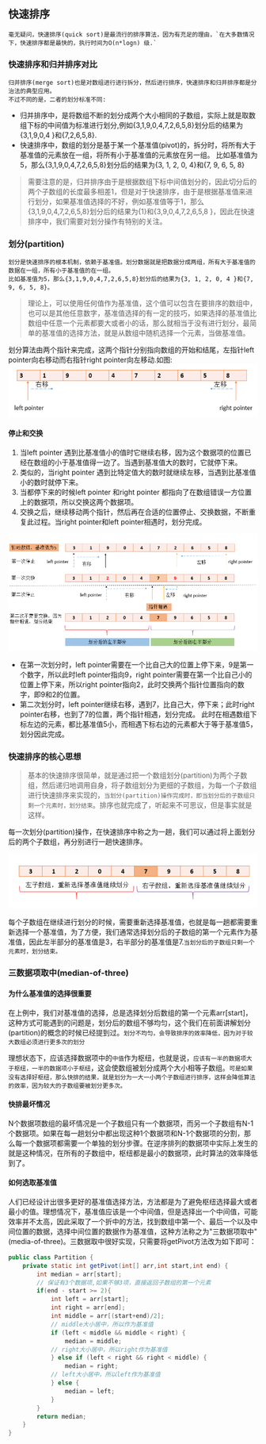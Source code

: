 ## 快速排序

    毫无疑问，快速排序(quick sort)是最流行的排序算法，因为有充足的理由，`在大多数情况下，快速排序都是最快的，执行时间为O(n*logn) 级.`

### 快速排序和归并排序对比

    归并排序(merge sort)也是对数组进行进行拆分，然后进行排序，快速排序和归并排序都是分治法的典型应用。 
    不过不同的是，二者的划分标准不同:

* 归并排序中，是将数组不断的划分成两个大小相同的子数组，实际上就是取数组下标的中间值为标准进行划分,例如{3,1,9,0,4,7,2,6,5,8}划分后的结果为{3,1,9,0,4 }和{7,2,6,5,8}.
* 快速排序中，数组的划分是基于某一个基准值(pivot)的，拆分时，将所有大于基准值的元素放在一组，将所有小于基准值的元素放在另一组。 比如基准值为5，那么{3,1,9,0,4,7,2,6,5,8}划分后的结果为{3, 1, 2, 0, 4}和{7, 9, 6, 5, 8}

>需要注意的是，归并排序由于是根据数组下标中间值划分的，因此切分后的两个子数组的长度最多相差1，但是对于快速排序，由于是根据基准值来进行划分，如果基准值选择的不好，例如基准值等于1，那么{3,1,9,0,4,7,2,6,5,8}划分后的结果为{1}和{3,9,0,4,7,2,6,5,8 }，因此在快速排序中，我们需要对划分操作有特别的关注。

### 划分(partition)

    划分是快速排序的根本机制，依赖于基准值。划分数据就是把数据分成两组，所有大于基准值的数据在一组，所有小于基准值的在一组。
    比如基准值为5，那么{3,1,9,0,4,7,2,6,5,8}划分后的结果为{3, 1, 2, 0, 4 }和{7, 9, 6, 5, 8}。

>理论上，可以使用任何值作为基准值，这个值可以包含在要排序的数组中，也可以是其他任意数字，基准值选择的有一定的技巧，如果选择的基准值比数组中任意一个元素都要大或者小的话，那么就相当于没有进行划分，最简单的基准值的选择方法，就是从数组中随机选择一个元素，当做基准值。

划分算法由两个指针来完成，这两个指针分别指向数组的开始和结尾，左指针left pointer向右移动而右指针right pointer向左移动.如图:![](01.png)

#### 停止和交换

1. 当left pointer 遇到比基准值小的值时它继续右移，因为这个数据项的位置已经在数组的小于基准值得一边了。当遇到基准值大的数时，它就停下来。
2. 类似的，当right pointer 遇到比特定值大的数时就继续左移，当遇到比基准值小的数时就停下来。
3. 当都停下来的时候left pointer 和right pointer 都指向了在数组错误一方位置上的数据项，所以交换这两个数据项。
4. 交换之后，继续移动两个指针，然后再在合适的位置停止、交换数据，不断重复此过程。当right pointer和left pointer相遇时，划分完成。

![](划分过程图解.png)

* 在第一次划分时，left pointer需要在一个比自己大的位置上停下来，9是第一个数字，所以此时left pointer指向9，right pointer需要在第一个比自己小的位置上停下来，所以right pointer指向2，此时交换两个指针位置指向的数字，即9和2的位置。
* 第二次划分时，left pointer继续右移，遇到7，比自己大，停下来；此时right pointer右移，也到了7的位置，两个指针相遇，划分完成。 此时在相遇数组下标左边的元素，都比基准值5小，而相遇下标右边的元素都大于等于基准值5，划分因此完成。

### 快速排序的核心思想

>基本的快速排序很简单，就是通过把一个数组划分(partition)为两个子数组，然后递归地调用自身，将子数组划分为更细的子数组，为每一个子数组进行快速排序来实现的，`当划分(partition)操作完成时，即当划分后的子数组只剩一个元素时，划分结束`。排序也就完成了，听起来不可思议，但是事实就是这样。

每一次划分(partition)操作，在快速排序中称之为一趟，我们可以通过将上面划分后的两个子数组，再分别进行一趟快速排序。

![](02.png)

每个子数组在继续进行划分的时候，需要重新选择基准值，也就是每一趟都需要重新选择一个基准值，为了方便，我们通常选择划分后的子数组的第一个元素作为基准值，因此左半部分的基准值是3，右半部分的基准值是7.`当划分后的子数组只剩一个元素时，划分结束。`

### 三数据项取中(median-of-three)

#### 为什么基准值的选择很重要

在上例中，我们对基准值的选择，总是选择划分后数组的第一个元素arr[start]，这种方式可能遇到的问题是，划分后的数组不够均匀，这个我们在前面讲解划分(partition)的概念的时候已经提到过。`划分不均匀，会导致排序的效率降低，因为对于较大数组必须进行更多次的划分`

理想状态下，应该选择数据项中的`中值`作为枢纽，也就是说，`应该有一半的数据项大于枢纽，一半的数据项小于枢纽`，这会使数组被划分成两个大小相等子数组。`可是如果没有选择好枢纽，那么快排的结果，就是划分为一大一小两个子数组进行排序，这样会降低算法的效率，因为较大的子数组要被划分更多次。`

#### 快排最坏情况

N个数据项数组的最坏情况是一个子数组只有一个数据项，而另一个子数组有N-1个数据项。如果在每一趟划分中都出现这种1个数据项和N-1个数据项的分割，那么每一个数据项都需要一个单独的划分步骤。在逆序排列的数据项中实际上发生的就是这种情况，在所有的子数组中，枢纽都是最小的数据项，此时算法的效率降低到了。

#### 如何选取基准值

人们已经设计出很多更好的基准值选择方法，方法都是为了避免枢纽选择最大或者最小的值。理想情况下，基准值应该是一个中间值，但是选择出一个中间值，可能效率并不太高，因此采取了一个折中的方法，找到数组中第一个、最后一个以及中间位置的数据，选择中间位置的数据作为基准值，这种方法称之为"三数据项取中"(media-of-three)。三数据取中很好实现，只需要将getPivot方法改为如下即可：

```java
public class Partition {
    private static int getPivot(int[] arr,int start,int end) {
        int median = arr[start];
        // 保证有3个数据项,如果不够3项，直接返回子数组的第一个元素
        if(end - start >= 2){
            int left = arr[start];
            int right = arr[end];
            int middle = arr[(start+end)/2];
            // middle大小居中，所以作为基准值
            if (left < middle && middle < right) {
                median = middle;
            // right大小居中，所以right作为基准值
            } else if (left < right && right < middle) {
                median = right;
            // left大小居中，所以left作为基准值
            } else {
                median = left;
            }
        }
        return median;
    }
}
```